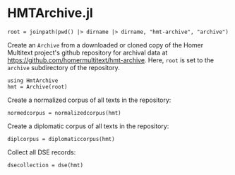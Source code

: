# HMTArchive.jl

```@setup archive
root = joinpath(pwd() |> dirname |> dirname, "hmt-archive", "archive")
```

Create an `Archive` from a downloaded or cloned copy of the Homer Multitext project's github repository for archival data at https://github.com/homermultitext/hmt-archive.  Here, `root` is set to the `archive` subdirectory of the repository.


```@example archive
using HmtArchive
hmt = Archive(root)
```

Create a normalized corpus of all texts in the repository:

```@example archive
normedcorpus = normalizedcorpus(hmt)
```


Create a diplomatic corpus of all texts in the repository:

```@example archive
diplcorpus = diplomaticcorpus(hmt)
```

Collect all DSE records:


```@example archive
dsecollection = dse(hmt)
```
